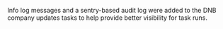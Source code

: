 Info log messages and a sentry-based audit log were added to the DNB company
updates tasks to help provide better visibility for task runs.
